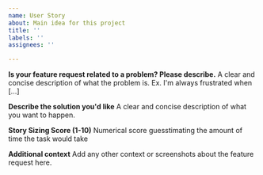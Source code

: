 ```yaml
---
name: User Story
about: Main idea for this project
title: ''
labels: ''
assignees: ''

---
```


**Is your feature request related to a problem? Please describe.**
A clear and concise description of what the problem is. Ex. I'm always frustrated when [...]

**Describe the solution you'd like**
A clear and concise description of what you want to happen.

**Story Sizing Score (1-10)**
Numerical score guesstimating the amount of time the task would take

**Additional context**
Add any other context or screenshots about the feature request here.
